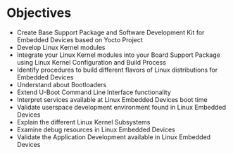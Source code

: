 # Objectives

- Create Base Support Package and Software Development Kit for Embedded Devices based on Yocto Project
- Develop Linux Kernel modules
- Integrate your Linux Kernel modules into your Board Support Package using Linux Kernel Configuration and Build Process
- Identify procedures to build different flavors of Linux distributions for Embedded Devices
- Understand about Bootloaders
- Extend U-Boot Command Line Interface functionality
- Interpret services available at Linux Embedded Devices boot time 
- Validate userspace development environment found in Linux Embedded Devices
- Explain the different Linux Kernel Subsystems
- Examine debug resources in Linux Embedded Devices
- Validate the Application Development available in Linux Embedded Devices